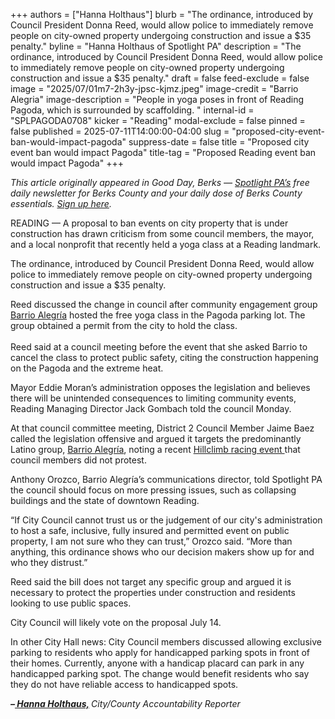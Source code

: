 +++
authors = ["Hanna Holthaus"]
blurb = "The ordinance, introduced by Council President Donna Reed, would allow police to immediately remove people on city-owned property undergoing construction and issue a $35 penalty."
byline = "Hanna Holthaus of Spotlight PA"
description = "The ordinance, introduced by Council President Donna Reed, would allow police to immediately remove people on city-owned property undergoing construction and issue a $35 penalty."
draft = false
feed-exclude = false
image = "2025/07/01m7-2h3y-jpsc-kjmz.jpeg"
image-credit = "Barrio Alegria"
image-description = "People in yoga poses in front of Reading Pagoda, which is surrounded by scaffolding. "
internal-id = "SPLPAGODA0708"
kicker = "Reading"
modal-exclude = false
pinned = false
published = 2025-07-11T14:00:00-04:00
slug = "proposed-city-event-ban-would-impact-pagoda"
suppress-date = false
title = "Proposed city event ban would impact Pagoda"
title-tag = "Proposed Reading event ban would impact Pagoda"
+++

<em>This article originally appeared in Good Day, Berks — </em><a href="https://www.spotlightpa.org/"><em>Spotlight PA’s</em></a><em> free daily newsletter for Berks County and your daily dose of Berks County essentials. </em><a href="https://www.spotlightpa.org/newsletters/gooddayberks/"><em>Sign up here</em></a><em>.</em>

READING — A proposal to ban events on city property that is under construction has drawn criticism from some council members, the mayor, and a local nonprofit that recently held a yoga class at a Reading landmark.

The ordinance, introduced by Council President Donna Reed, would allow police to immediately remove people on city-owned property undergoing construction and issue a $35 penalty.

Reed discussed the change in council after community engagement group <a href="https://www.barrioalegria.com/">Barrio Alegría</a> hosted the free yoga class in the Pagoda parking lot. The group obtained a permit from the city to hold the class.<br/><br/>Reed said at a council meeting before the event that she asked Barrio to cancel the class to protect public safety, citing the construction happening on the Pagoda and the extreme heat.

Mayor Eddie Moran’s administration opposes the legislation and believes there will be unintended consequences to limiting community events, Reading Managing Director Jack Gombach told the council Monday.

At that council committee meeting, District 2 Council Member Jaime Baez called the legislation offensive and argued it targets the predominantly Latino group, <a href="https://www.barrioalegria.com/">Barrio Alegría</a>, noting a recent <a href="https://www.bmr-scca.org/">Hillclimb racing event </a>that council members did not protest.

Anthony Orozco, Barrio Alegría’s communications director, told Spotlight PA the council should focus on more pressing issues, such as collapsing buildings and the state of downtown Reading.

“If City Council cannot trust us or the judgement of our city&#39;s administration to host a safe, inclusive, fully insured and permitted event on public property, I am not sure who they can trust,” Orozco said. “More than anything, this ordinance shows who our decision makers show up for and who they distrust.”

Reed said the bill does not target any specific group and argued it is necessary to protect the properties under construction and residents looking to use public spaces.

City Council will likely vote on the proposal July 14.

In other City Hall news: City Council members discussed allowing exclusive parking to residents who apply for handicapped parking spots in front of their homes. Currently, anyone with a handicap placard can park in any handicapped parking spot. The change would benefit residents who say they do not have reliable access to handicapped spots.

<strong><em>–</em></strong><a href="https://www.spotlightpa.org/berks/2025/06/meet-hanna-holthaus-berks-reporter/"><strong><em> Hanna Holthaus,</em></strong></a><strong><em> </em></strong><em>City/County Accountability Reporter</em>

